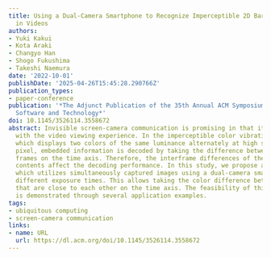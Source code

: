 ```yaml
---
title: Using a Dual-Camera Smartphone to Recognize Imperceptible 2D Barcodes Embedded
  in Videos
authors:
- Yuki Kakui
- Kota Araki
- Changyo Han
- Shogo Fukushima
- Takeshi Naemura
date: '2022-10-01'
publishDate: '2025-04-26T15:45:28.290766Z'
publication_types:
- paper-conference
publication: '*The Adjunct Publication of the 35th Annual ACM Symposium on User Interface
  Software and Technology*'
doi: 10.1145/3526114.3558672
abstract: Invisible screen-camera communication is promising in that it does not interfere
  with the video viewing experience. In the imperceptible color vibration method,
  which displays two colors of the same luminance alternately at high speed for each
  pixel, embedded information is decoded by taking the difference between distant
  frames on the time axis. Therefore, the interframe differences of the original video
  contents affect the decoding performance. In this study, we propose a decoding method
  which utilizes simultaneously captured images using a dual-camera smartphone with
  different exposure times. This allows taking the color difference between the frames
  that are close to each other on the time axis. The feasibility of this approach
  is demonstrated through several application examples.
tags:
- ubiquitous computing
- screen-camera communication
links:
- name: URL
  url: https://dl.acm.org/doi/10.1145/3526114.3558672
---
```

